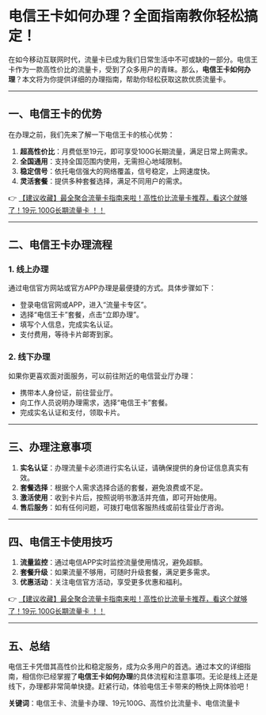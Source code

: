 # 电信王卡如何办理？全面指南教你轻松搞定！

在如今移动互联网时代，流量卡已成为我们日常生活中不可或缺的一部分。电信王卡作为一款高性价比的流量卡，受到了众多用户的青睐。那么，**电信王卡如何办理**？本文将为你提供详细的办理指南，帮助你轻松获取这款优质流量卡。

---

## 一、电信王卡的优势

在办理之前，我们先来了解一下电信王卡的核心优势：  
1. **超高性价比**：月费低至19元，即可享受100G长期流量，满足日常上网需求。  
2. **全国通用**：支持全国范围内使用，无需担心地域限制。  
3. **稳定信号**：依托电信强大的网络覆盖，信号稳定，上网速度快。  
4. **灵活套餐**：提供多种套餐选择，满足不同用户的需求。

👉 [【建议收藏】最全聚合流量卡指南来啦！高性价比流量卡推荐，看这个就够了！19元 100G长期流量卡 ！！](https://bit.ly/Liuliangka)

---

## 二、电信王卡办理流程

### 1. 线上办理  
通过电信官方网站或官方APP办理是最便捷的方式。具体步骤如下：  
- 登录电信官网或APP，进入“流量卡专区”。  
- 选择“电信王卡”套餐，点击“立即办理”。  
- 填写个人信息，完成实名认证。  
- 支付费用，等待卡片邮寄到家。

### 2. 线下办理  
如果你更喜欢面对面服务，可以前往附近的电信营业厅办理：  
- 携带本人身份证，前往营业厅。  
- 向工作人员说明办理需求，选择“电信王卡”套餐。  
- 完成实名认证和支付，领取卡片。

---

## 三、办理注意事项

1. **实名认证**：办理流量卡必须进行实名认证，请确保提供的身份证信息真实有效。  
2. **套餐选择**：根据个人需求选择合适的套餐，避免浪费或不足。  
3. **激活使用**：收到卡片后，按照说明书激活并充值，即可开始使用。  
4. **售后服务**：如有任何问题，可拨打电信客服热线或前往营业厅咨询。

---

## 四、电信王卡使用技巧

1. **流量监控**：通过电信APP实时监控流量使用情况，避免超额。  
2. **套餐升级**：如果流量不够用，可随时升级套餐，满足更多需求。  
3. **优惠活动**：关注电信官方活动，享受更多优惠和福利。

👉 [【建议收藏】最全聚合流量卡指南来啦！高性价比流量卡推荐，看这个就够了！19元 100G长期流量卡 ！！](https://bit.ly/Liuliangka)

---

## 五、总结

电信王卡凭借其高性价比和稳定服务，成为众多用户的首选。通过本文的详细指南，相信你已经掌握了**电信王卡如何办理**的具体流程和注意事项。无论是线上还是线下，办理都非常简单快捷。赶紧行动，体验电信王卡带来的畅快上网体验吧！

**关键词**：电信王卡、流量卡办理、19元100G、高性价比流量卡、电信流量卡